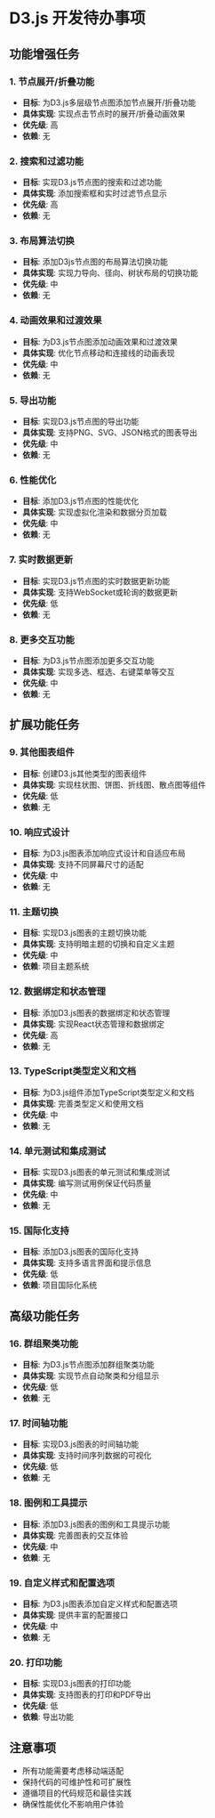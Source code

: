 # D3.js 开发待办事项

## 功能增强任务

### 1. 节点展开/折叠功能
- **目标**: 为D3.js多层级节点图添加节点展开/折叠功能
- **具体实现**: 实现点击节点时的展开/折叠动画效果
- **优先级**: 高
- **依赖**: 无

### 2. 搜索和过滤功能
- **目标**: 实现D3.js节点图的搜索和过滤功能
- **具体实现**: 添加搜索框和实时过滤节点显示
- **优先级**: 高
- **依赖**: 无

### 3. 布局算法切换
- **目标**: 添加D3js节点图的布局算法切换功能
- **具体实现**: 实现力导向、径向、树状布局的切换功能
- **优先级**: 中
- **依赖**: 无

### 4. 动画效果和过渡效果
- **目标**: 为D3.js节点图添加动画效果和过渡效果
- **具体实现**: 优化节点移动和连接线的动画表现
- **优先级**: 中
- **依赖**: 无

### 5. 导出功能
- **目标**: 实现D3.js节点图的导出功能
- **具体实现**: 支持PNG、SVG、JSON格式的图表导出
- **优先级**: 中
- **依赖**: 无

### 6. 性能优化
- **目标**: 添加D3.js节点图的性能优化
- **具体实现**: 实现虚拟化渲染和数据分页加载
- **优先级**: 中
- **依赖**: 无

### 7. 实时数据更新
- **目标**: 实现D3.js节点图的实时数据更新功能
- **具体实现**: 支持WebSocket或轮询的数据更新
- **优先级**: 低
- **依赖**: 无

### 8. 更多交互功能
- **目标**: 为D3.js节点图添加更多交互功能
- **具体实现**: 实现多选、框选、右键菜单等交互
- **优先级**: 中
- **依赖**: 无

## 扩展功能任务

### 9. 其他图表组件
- **目标**: 创建D3.js其他类型的图表组件
- **具体实现**: 实现柱状图、饼图、折线图、散点图等组件
- **优先级**: 低
- **依赖**: 无

### 10. 响应式设计
- **目标**: 为D3.js图表添加响应式设计和自适应布局
- **具体实现**: 支持不同屏幕尺寸的适配
- **优先级**: 中
- **依赖**: 无

### 11. 主题切换
- **目标**: 实现D3.js图表的主题切换功能
- **具体实现**: 支持明暗主题的切换和自定义主题
- **优先级**: 中
- **依赖**: 项目主题系统

### 12. 数据绑定和状态管理
- **目标**: 添加D3.js图表的数据绑定和状态管理
- **具体实现**: 实现React状态管理和数据绑定
- **优先级**: 高
- **依赖**: 无

### 13. TypeScript类型定义和文档
- **目标**: 为D3.js组件添加TypeScript类型定义和文档
- **具体实现**: 完善类型定义和使用文档
- **优先级**: 中
- **依赖**: 无

### 14. 单元测试和集成测试
- **目标**: 实现D3.js图表的单元测试和集成测试
- **具体实现**: 编写测试用例保证代码质量
- **优先级**: 中
- **依赖**: 无

### 15. 国际化支持
- **目标**: 添加D3.js图表的国际化支持
- **具体实现**: 支持多语言界面和提示信息
- **优先级**: 低
- **依赖**: 项目国际化系统

## 高级功能任务

### 16. 群组聚类功能
- **目标**: 为D3.js节点图添加群组聚类功能
- **具体实现**: 实现节点自动聚类和分组显示
- **优先级**: 低
- **依赖**: 无

### 17. 时间轴功能
- **目标**: 实现D3.js图表的时间轴功能
- **具体实现**: 支持时间序列数据的可视化
- **优先级**: 低
- **依赖**: 无

### 18. 图例和工具提示
- **目标**: 添加D3.js图表的图例和工具提示功能
- **具体实现**: 完善图表的交互体验
- **优先级**: 中
- **依赖**: 无

### 19. 自定义样式和配置选项
- **目标**: 为D3.js图表添加自定义样式和配置选项
- **具体实现**: 提供丰富的配置接口
- **优先级**: 中
- **依赖**: 无

### 20. 打印功能
- **目标**: 实现D3.js图表的打印功能
- **具体实现**: 支持图表的打印和PDF导出
- **优先级**: 低
- **依赖**: 导出功能

## 注意事项

- 所有功能需要考虑移动端适配
- 保持代码的可维护性和可扩展性
- 遵循项目的代码规范和最佳实践
- 确保性能优化不影响用户体验